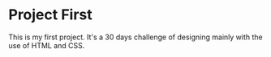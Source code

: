 # Project First
This is my first project. It's a 30 days challenge of designing mainly with the use of HTML and CSS.
